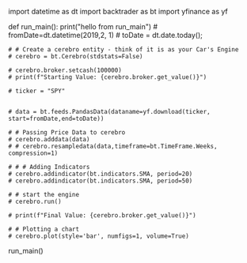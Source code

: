 import datetime as dt
import backtrader as bt
import yfinance as yf

def run_main():
    print("hello from run_main")
    # fromDate=dt.datetime(2019,2, 1)
    # toDate = dt.date.today();
    
    # # Create a cerebro entity - think of it is as your Car's Engine
    # cerebro = bt.Cerebro(stdstats=False)
    
    # cerebro.broker.setcash(100000)
    # print(f"Starting Value: {cerebro.broker.get_value()}")

    # ticker = "SPY"

    
    # data = bt.feeds.PandasData(dataname=yf.download(ticker, start=fromDate,end=toDate))

    # # Passing Price Data to cerebro
    # cerebro.adddata(data)
    # # cerebro.resampledata(data,timeframe=bt.TimeFrame.Weeks, compression=1)
    
    # # # Adding Indicators
    # cerebro.addindicator(bt.indicators.SMA, period=20)
    # cerebro.addindicator(bt.indicators.SMA, period=50)
    
    # # start the engine
    # cerebro.run()
    
    # print(f"Final Value: {cerebro.broker.get_value()}")
    
    # # Plotting a chart
    # cerebro.plot(style='bar', numfigs=1, volume=True)

run_main()
